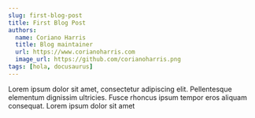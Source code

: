 ```yaml
---
slug: first-blog-post
title: First Blog Post
authors:
  name: Coriano Harris
  title: Blog maintainer
  url: https://www.corianoharris.com
  image_url: https://github.com/corianoharris.png
tags: [hola, docusaurus]
---
```


Lorem ipsum dolor sit amet, consectetur adipiscing elit. Pellentesque elementum dignissim ultricies. Fusce rhoncus ipsum tempor eros aliquam consequat. Lorem ipsum dolor sit amet
